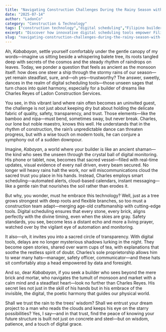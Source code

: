 ```yaml
---
title: "Navigating Construction Challenges During the Rainy Season with Digital Precision"
date: "2025-07-14"
author: "LadonCo"
category: "Construction & Technology"
tags: ["construction technology","digital scheduling","Filipino builders","rainy season resilience","project management"]
excerpt: "Discover how innovative digital scheduling tools empower Filipino builders like Charles Reyes to stay resilient, ensuring project safety and trust even amidst the monsoon's unpredictability."
slug: "navigating-construction-challenges-during-the-rainy-season-with-digital-precision"
---
```


Ah, _Kababayan_, settle yourself comfortably under the gentle canopy of my words—imagine us sitting beside a whispering balete tree, its roots tangled deep with secrets of the cosmos and the steady rhythm of raindrops on leaves. Today, we ponder a question that feels as ancient as the monsoon itself: how does one steer a ship through the stormy rains of our season—yet remain steadfast, sure, and—oh yes—trustworthy? The answer, sweetly, dances in the realm of digital scheduling tools—those unseen sages that turn chaos into quiet harmony, especially for a builder of dreams like Charles Reyes of Ladon Construction Services.

You see, in this vibrant land where rain often becomes an uninvited guest, the challenge is not just about keeping dry but about holding the delicate fabric of quality, safety, transparency, and trust. Those elements—like the bamboo and nipa—must bend, sometimes sway, but never break. Charles, our lone but noble maestro, knows this well. He understands that in the rhythm of construction, the rain’s unpredictable dance can threaten progress, but with a wise touch on modern tools, he can conjure a symphony out of a sudden downpour.

Imagine, *Kabayan*, a world where your builder is like an ancient shaman—the kind who sees the unseen through the crystal ball of digital monitoring. His phone or tablet, now, becomes that sacred vessel—filled with real-time updates, visual evidence of every nail driven, every beam secured. No longer will heavy rains halt the work, nor will miscommunications cloud the sacred trust you place in his hands. Instead, Charles employs smart scheduling—automated alerts, cloud-based calendars, instant messaging—like a gentle rain that nourishes the soil rather than erodes it.

But why, you wonder, must he embrace this technology? Well, just as a tree grows strongest with deep roots and flexible branches, so too must a construction team adapt—merging age-old craftsmanship with cutting-edge tools. Digital scheduling ensures that every stone, every brick, aligns perfectly with the divine timing, even when the skies are gray. Safety standards, you see, become less a distant echo and more a living prayer, watched over by the vigilant eye of automation and monitoring.

It also—oh, it invites you into a sacred circle of transparency. With digital tools, delays are no longer mysterious shadows lurking in the night. They become open stories, shared over warm cups of tea, with explanations that soothe the restless spirit of doubt. Charles’s sole proprietorship allows him to wear many hats—manager, safety officer, communicator—and these hats sit comfortably atop a head empowered by data and foresight.

And so, dear _Kababayan_, if you seek a builder who sees beyond the mere brick and mortar, who navigates the tumult of monsoon and market with a calm mind and a steadfast heart—look no further than Charles Reyes. His secret lies not just in the skill of his hands but in his embrace of the invisible, the digital, the poetic harmony that guides our physical world.

Shall we trust the rain to the trees’ wisdom? Shall we entrust your dream project to a man who reads the clouds and keeps his eye on the starry possibilities? Yes, I say—and in that trust, find the peace of knowing your future structure is built not just on concrete and steel—but on wisdom, patience, and a touch of digital grace.